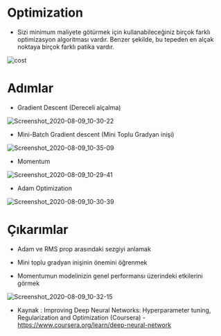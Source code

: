 # Optimization

* Sizi minimum maliyete götürmek için kullanabileceğiniz birçok farklı optimizasyon algoritması vardır. Benzer şekilde, bu tepeden en alçak noktaya birçok farklı patika vardır.

![cost](https://user-images.githubusercontent.com/54184905/89727117-aaf6bd00-da2a-11ea-96dd-41a5c2231bdf.jpg)


# Adımlar

* Gradient Descent (Dereceli alçalma)

![Screenshot_2020-08-09_10-30-22](https://user-images.githubusercontent.com/54184905/89727275-b4ccf000-da2b-11ea-90ac-466e20896712.png)

* Mini-Batch Gradient descent (Mini Toplu Gradyan inişi)

![Screenshot_2020-08-09_10-35-09](https://user-images.githubusercontent.com/54184905/89727318-13926980-da2c-11ea-8fe5-c704e09b5a5b.png)

* Momentum

![Screenshot_2020-08-09_10-29-41](https://user-images.githubusercontent.com/54184905/89727276-b5fe1d00-da2b-11ea-83e8-cc9160a23ade.png)

* Adam Optimization

![Screenshot_2020-08-09_10-30-39](https://user-images.githubusercontent.com/54184905/89727277-b696b380-da2b-11ea-9c89-444507c71303.png)


# Çıkarımlar

* Adam ve RMS prop arasındaki sezgiyi anlamak

* Mini toplu gradyan inişinin önemini öğrenmek

* Momentumun modelinizin genel performansı üzerindeki etkilerini görmek

![Screenshot_2020-08-09_10-32-15](https://user-images.githubusercontent.com/54184905/89727279-b72f4a00-da2b-11ea-9a00-b546e00e6b06.png)

* Kaynak : Improving Deep Neural Networks: Hyperparameter tuning, Regularization and Optimization (Coursera) - https://www.coursera.org/learn/deep-neural-network
